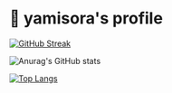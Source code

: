 # :notebook_with_decorative_cover: yamisora's profile
[![GitHub Streak](https://streak-stats.demolab.com?user=ledinhthachquang&theme=dracula&border_radius=6.2&mode=weekly)](https://git.io/streak-stats)

![Anurag's GitHub stats](https://github-readme-stats.vercel.app/api?username=ledinhthachquang&show_icons=true&theme=dracula)

[![Top Langs](https://github-readme-stats.vercel.app/api/top-langs/?username=ledinhthachquang&theme=dracula)](https://github.com/anuraghazra/github-readme-stats)
